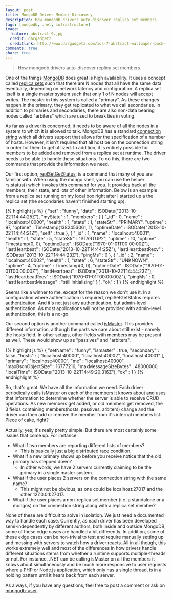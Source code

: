 ```yaml
---
layout: post
title: MongoDB Driver Member Discovery
description: How mongodb drivers auto-discover replica set members.
tags: [mongodb, .net, infrastructure]
image:
  feature: abstract-9.jpg
  credit: dargadgetz
  creditlink: http://www.dargadgetz.com/ios-7-abstract-wallpaper-pack-for-iphone-5-and-ipod-touch-retina/
comments: true
share: true
---
```


> How mongodb drivers auto-discover replica set members.

One of the things [MongoDB](http://mongodb.org) does great is high availability.  It uses a concept called [replica sets](http://docs.mongodb.org/manual/replication/) such that there are N nodes that all have the same data eventually, depending on network latency and configuration.  A replica set itself is a single master system such that only 1 of N nodes will accept writes.  The master in this system is called a "primary".  As these changes happen in the primary, they get replicated to what we call secondaries. In addition to primaries and secondaries, there are also non-data bearing nodes called "arbiters" which are used to break ties in voting.

As far as a [driver](http://docs.mongodb.org/ecosystem/drivers/) is concerned, it needs to be aware of all the nodes in a system to which it is allowed to talk. MongoDB has a standard [connection string](http://docs.mongodb.org/manual/reference/connection-string/) which all drivers support that allows for the specification of a number of hosts.  However, it isn't required that all host be on the connection string in order for them to get utilized.  In addition, it is entirely possible for members to be added and removed from a replica set at runtime.  The driver needs to be able to handle these situations.  To do this, there are two commands that provide the information we need.  

Our first option, [replSetGetStatus](http://docs.mongodb.org/manual/reference/command/replSetGetStatus/), is a command that many of you are familiar with.  When using the mongo shell, you can use the helper rs.status() which invokes this command for you.  It provides back all the members, their state, and lots of other information.  Below is an example from a replica set running on my local box right after I started up a the replica set (the secondaries haven't finished starting up).

{% highlight js %}
{
        "set" : "funny",
        "date" : ISODate("2013-10-22T14:44:25Z"),
        "myState" : 1,
        "members" : [
                {
                        "_id" : 0,
                        "name" : "localhost:40000",
                        "health" : 1,
                        "state" : 1,
                        "stateStr" : "PRIMARY",
                        "uptime" : 97,
                        "optime" : Timestamp(1382453061, 1),
                        "optimeDate" : ISODate("2013-10-22T14:44:21Z"),
                        "self" : true
                },
                {
                        "_id" : 1,
                        "name" : "localhost:40001",
                        "health" : 1,
                        "state" : 5,
                        "stateStr" : "STARTUP2",
                        "uptime" : 10,
                        "optime" : Timestamp(0, 0),
                        "optimeDate" : ISODate("1970-01-01T00:00:00Z"),
                        "lastHeartbeat" : ISODate("2013-10-22T14:44:25Z"),
                        "lastHeartbeatRecv" : ISODate("2013-10-22T14:44:23Z"),
                        "pingMs" : 0
                },
                {
                        "_id" : 2,
                        "name" : "localhost:40002",
                        "health" : 1,
                        "state" : 6,
                        "stateStr" : "UNKNOWN",
                        "uptime" : 4,
                        "optime" : Timestamp(0, 0),
                        "optimeDate" : ISODate("1970-01-01T00:00:00Z"),
                        "lastHeartbeat" : ISODate("2013-10-22T14:44:23Z"),
                        "lastHeartbeatRecv" : ISODate("1970-01-01T00:00:00Z"),
                        "pingMs" : 0,
                        "lastHeartbeatMessage" : "still initializing"
                }
        ],
        "ok" : 1
}
{% endhighlight %}

Seems like a winner to me, except for the reason we don't use it.  In a configuration where authentication is required, replSetGetStatus requires authentication.  And it's not just any authentication, but admin-level authentication.  As most applications will not be provided with admin-level authentication, this is a no-go.

Our second option is another command called [isMaster](http://docs.mongodb.org/manual/reference/command/isMaster/).  This provides different information, although the parts we care about still exist - namely the hosts field. In other setups, other fields with members may be present as well.  These would show up as "passives" and "arbiters".

{% highlight js %}
{
        "setName" : "funny",
        "ismaster" : true,
        "secondary" : false,
        "hosts" : [
                "localhost:40000",
                "localhost:40002",
                "localhost:40001"
        ],
        "primary" : "localhost:40000",
        "me" : "localhost:40000",
        "maxBsonObjectSize" : 16777216,
        "maxMessageSizeBytes" : 48000000,
        "localTime" : ISODate("2013-10-22T14:49:20.316Z"),
        "ok" : 1
}
{% endhighlight %}

So, that's great.  We have all the information we need.  Each driver periodically calls isMaster on each of the members it knows about and uses that information to determine whether the server is able to receive CRUD operations.  As new members get added, or old members get removed, the 3 fields containing members(hosts, passives, arbiters) change and the driver can then add or remove the member from it's internal members list.  Piece of cake, right?

Actually, yes; it's really pretty simple.  But there are most certainly some issues that come up.  For instance:

- What if two members are reporting different lists of members?
	- This is basically just a big distributed race condition.
- What if a new primary shows up before you receive notice that the old primary has stepped down?
	- In other words, we have 2 servers currently claiming to be the primary in a single master system.
- What if the user places 2 servers on the connection string with the same name?
	- This might not be obvious, as one could be localhost:27017 and the other 127.0.0.1:27017.
- What if the user places a non-replica set member (i.e. a standalone or a mongos) on the connection string along with a replica set member?

None of these are difficult to solve in isolation.  We just need a documented way to handle each case.  Currently, as each driver has been developed semi-independently by different authors, both inside and outside MongoDB, some of these edge cases are handled a bit differently.  In addition, some of these edge cases can be non-trivial to test and require manually setting up and messing with servers to watch how a driver reacts.  All in all though, this works extremely well and most of the differences in how drivers handle different situations stems from whether a runtime supports multiple-threads or not.  For instance, .NET can be calling isMaster on all the members it knows about simultaneously and be much more responsive to user requests where a PHP or Node.js application, which only has a single thread, is in a holding pattern until it hears back from each server.

As always, if you have any questions, feel free to post a comment or ask on [mongodb-user](https://groups.google.com/forum/?hl=en#!forum/mongodb-user).